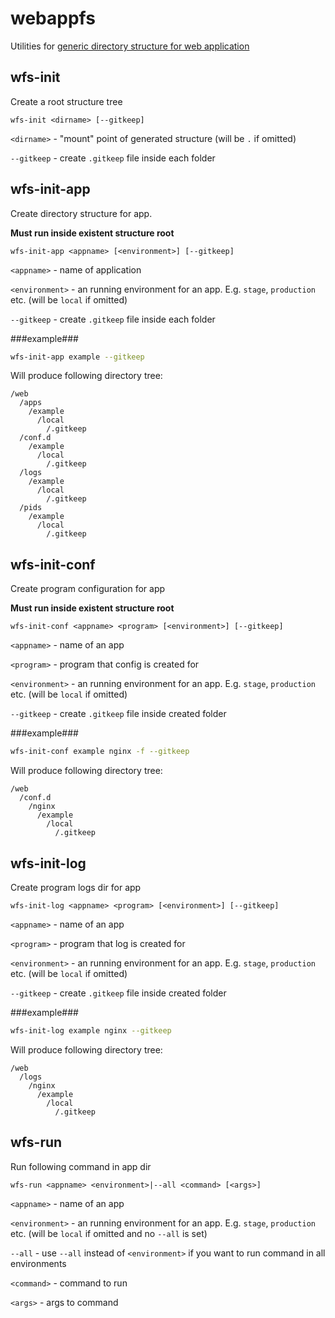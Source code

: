 webappfs
========

Utilities for [generic directory structure for web application](https://github.com/YChebotaev/webappfs)

wfs-init
--------

Create a root structure tree

```plain
wfs-init <dirname> [--gitkeep]
```

`<dirname>` - "mount" point of generated structure (will be `.` if omitted)

`--gitkeep` - create `.gitkeep` file inside each folder

wfs-init-app
-----------

Create directory structure for app.

**Must run inside existent structure root**

```plain
wfs-init-app <appname> [<environment>] [--gitkeep]
```

`<appname>` - name of application

`<environment>` - an running environment for an app. E.g. `stage`, `production` etc. (will be `local` if omitted)

`--gitkeep` - create `.gitkeep` file inside each folder

###example###

```bash
wfs-init-app example --gitkeep
```

Will produce following directory tree:

```plain
/web
  /apps
    /example
      /local
        /.gitkeep
  /conf.d
    /example
      /local
        /.gitkeep
  /logs
    /example
      /local
        /.gitkeep
  /pids
    /example
      /local
        /.gitkeep
```

wfs-init-conf
------------

Create program configuration for app

**Must run inside existent structure root**

```plain
wfs-init-conf <appname> <program> [<environment>] [--gitkeep]
```

`<appname>` - name of an app

`<program>` - program that config is created for

`<environment>` - an running environment for an app. E.g. `stage`, `production` etc. (will be `local` if omitted)

`--gitkeep` - create `.gitkeep` file inside created folder

###example###

```bash
wfs-init-conf example nginx -f --gitkeep
```

Will produce following directory tree:

```plain
/web
  /conf.d
    /nginx
      /example
        /local
          /.gitkeep
```

wfs-init-log
-----------

Create program logs dir for app

```plain
wfs-init-log <appname> <program> [<environment>] [--gitkeep]
```

`<appname>` - name of an app

`<program>` - program that log is created for

`<environment>` - an running environment for an app. E.g. `stage`, `production` etc. (will be `local` if omitted)

`--gitkeep` - create `.gitkeep` file inside created folder

###example###

```bash
wfs-init-log example nginx --gitkeep
```

Will produce following directory tree:

```plain
/web
  /logs
    /nginx
      /example
        /local
          /.gitkeep
```

wfs-run
-------

Run following command in app dir

```plain
wfs-run <appname> <environment>|--all <command> [<args>]
```

`<appname>` - name of an app

`<environment>` - an running environment for an app. E.g. `stage`, `production` etc. (will be `local` if omitted and no `--all` is set)

`--all` - use `--all` instead of `<environment>` if you want to run command in all environments

`<command>` - command to run

`<args>` - args to command
